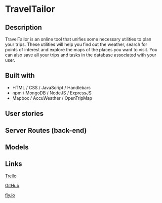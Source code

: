 # TravelTailor

## Description

TravelTailor is an online tool that unifies some necessary utilities to plan your trips. These utilities will help you find out the weather, search for points of interest and explore the maps of the places you want to visit. You can also save all your trips and tasks in the database associated with your user.

## Built with

- HTML / CSS / JavaScript / Handlebars
- npm / MongoDB / NodeJS / ExpressJS
- Mapbox / AccuWeather / OpenTripMap

## User stories

## Server Routes (back-end)

## Models

## Links

[Trello](https://trello.com/b/bo4y8dau/travel-tailor)

[GitHub](https://github.com/TravelTailor/TravelTailor)

[fly.io](https://travel-tailor.fly.dev/)
